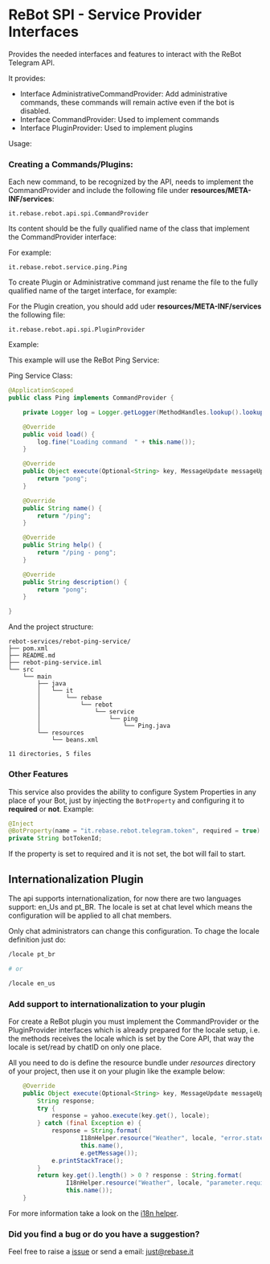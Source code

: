 # ReBot SPI - Service Provider Interfaces

Provides the needed interfaces and features to interact with the ReBot Telegram API.

It provides:

 - Interface AdministrativeCommandProvider: Add administrative commands, these commands will remain active even if the bot is disabled.
 - Interface CommandProvider: Used to implement commands
 - Interface PluginProvider: Used to implement plugins
 
Usage:

### Creating a Commands/Plugins:

Each new command, to be recognized by the API, needs to implement the CommandProvider and include the following file under **resources/META-INF/services**:

```
it.rebase.rebot.api.spi.CommandProvider
```
Its content should be the fully qualified name of the class that implement the CommandProvider interface:

For example:

```
it.rebase.rebot.service.ping.Ping
```

To create Plugin or Administrative command just rename the file to the fully qualified name of the target interface, for example:

For the Plugin creation, you should add uder **resources/META-INF/services** the following file:

```
it.rebase.rebot.api.spi.PluginProvider
```

Example:

This example will use the ReBot Ping Service:

Ping Service Class:

```java
@ApplicationScoped
public class Ping implements CommandProvider {

    private Logger log = Logger.getLogger(MethodHandles.lookup().lookupClass().getName());

    @Override
    public void load() {
        log.fine("Loading command  " + this.name());
    }

    @Override
    public Object execute(Optional<String> key, MessageUpdate messageUpdate) {
        return "pong";
    }

    @Override
    public String name() {
        return "/ping";
    }

    @Override
    public String help() {
        return "/ping - pong";
    }

    @Override
    public String description() {
        return "pong";
    }

}
```

And the project structure:

```
rebot-services/rebot-ping-service/
├── pom.xml
├── README.md
├── rebot-ping-service.iml
└── src
    └── main
        ├── java
        │   └── it
        │       └── rebase
        │           └── rebot
        │               └── service
        │                   └── ping
        │                       └── Ping.java
        └── resources
            └── beans.xml

11 directories, 5 files

```

### Other Features

This service also provides the ability to configure System Properties in any place of your Bot,
just by injecting the `BotProperty` and configuring it to **required** or **not**. Example:

```java
@Inject
@BotProperty(name = "it.rebase.rebot.telegram.token", required = true)
private String botTokenId;
```

If the property is set to required and it is not set, the bot will fail to start.

## Internationalization Plugin

The api supports internationalization, for now there are two languages support: en_Us and pt_BR.
The locale is set at chat level which means the configuration will be applied to all chat members.

Only chat administrators can change this configuration. To chage the locale definition just do:

```bash
/locale pt_br

# or

/locale en_us
```

### Add support to internationalization to your plugin

For create a ReBot plugin you must implement the CommandProvider or the PluginProvider interfaces which is already
prepared for the locale setup, i.e. the methods receives the locale which is set by the Core API, that way the locale is
set/read by chatID on only one place.

All you need to do is define the resource bundle under *resources* directory of your project, then use it on your plugin like
the example below:

```java
    @Override
    public Object execute(Optional<String> key, MessageUpdate messageUpdate, String locale) {
        String response;
        try {
            response = yahoo.execute(key.get(), locale);
        } catch (final Exception e) {
            response = String.format(
                    I18nHelper.resource("Weather", locale, "error.state"),
                    this.name(),
                    e.getMessage());
            e.printStackTrace();
        }
        return key.get().length() > 0 ? response : String.format(
                I18nHelper.resource("Weather", locale, "parameter.required"),
                this.name());
    }
```

For more information take a look on the [i18n helper](https://github.com/rebase-it/rebot/tree/master/rebot-telegram-api/rebot-telegram-api-spi/src/main/java/it/rebase/rebot/api/i18n).

### Did you find a bug or do you have a suggestion?
Feel free to raise a [issue](https://github.com/rebase-it/rebot/issues/new) or send a email: just@rebase.it